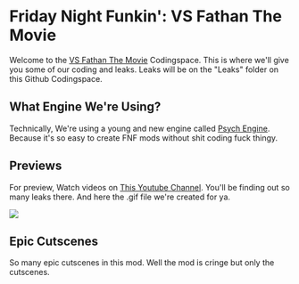 # Friday Night Funkin': VS Fathan The Movie
Welcome to the [VS Fathan The Movie](https://gamejolt.com/games/FathanTheMovie/715009) Codingspace. This is where we'll give you some of our coding and leaks. 
Leaks will be on the "Leaks" folder on this Github Codingspace.

## What Engine We're Using?
Technically, We're using a young and new engine called [Psych Engine](https://github.com/ShadowMario/FNF-PsychEngine). Because it's so easy to create FNF mods without 
shit coding fuck thingy.

## Previews
For preview, Watch videos on [This Youtube Channel](https://www.youtube.com/channel/UCAYExAyDxobri7b9mek6x_Q). You'll be finding out so many leaks there.
And here the .gif file we're created for ya.

![](https://i.ytimg.com/an_webp/yunP5w4J8iw/mqdefault_6s.webp?du=3000&sqp=COT0vJQG&rs=AOn4CLDvggB-JLaV73Njr_MVFpDyOn0_-Q)

## Epic Cutscenes
So many epic cutscenes in this mod. Well the mod is cringe but only the cutscenes.
